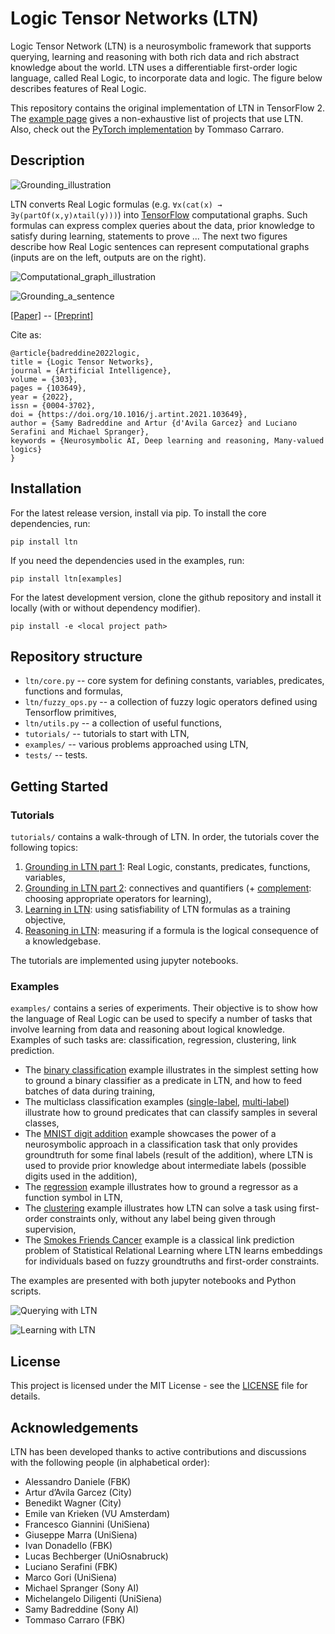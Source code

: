 # Logic Tensor Networks (LTN)

Logic Tensor Network (LTN) is a neurosymbolic framework that supports querying, learning and reasoning with both rich data and rich abstract knowledge about the world.
LTN uses a differentiable first-order logic language, called Real Logic, to incorporate data and logic. The figure below describes features of Real Logic.

This repository contains the original implementation of LTN in TensorFlow 2. The [example page](https://github.com/logictensornetworks/logictensornetworks/tree/master/examples) gives a non-exhaustive list of projects that use LTN. 
Also, check out the [PyTorch implementation](https://github.com/tommasocarraro/LTNtorch) by Tommaso Carraro.

## Description

![Grounding_illustration](./docs/img/framework_grounding.png)

LTN converts Real Logic formulas (e.g. `∀x(cat(x) → ∃y(partOf(x,y)∧tail(y)))`) into [TensorFlow](https://www.tensorflow.org/) computational graphs.
Such formulas can express complex queries about the data, prior knowledge to satisfy during learning, statements to prove ... The next two figures describe how Real Logic sentences can represent computational graphs (inputs are on the left, outputs are on the right).

![Computational_graph_illustration](./docs/img/framework_computational_graph.png)

![Grounding_a_sentence](./docs/img/framework_sentence.png)

[[Paper]](https://www.sciencedirect.com/science/article/abs/pii/S0004370221002009) -- [[Preprint]](https://arxiv.org/pdf/2012.13635.pdf)

Cite as:
```
@article{badreddine2022logic,
title = {Logic Tensor Networks},
journal = {Artificial Intelligence},
volume = {303},
pages = {103649},
year = {2022},
issn = {0004-3702},
doi = {https://doi.org/10.1016/j.artint.2021.103649},
author = {Samy Badreddine and Artur {d'Avila Garcez} and Luciano Serafini and Michael Spranger},
keywords = {Neurosymbolic AI, Deep learning and reasoning, Many-valued logics}
}
```


## Installation

For the latest release version, install via pip. To install the core dependencies, run:
```
pip install ltn
```

If you need the dependencies used in the examples, run:
```
pip install ltn[examples]
```

For the latest development version, clone the github repository and install it locally (with or without dependency modifier).
```
pip install -e <local project path>
```

## Repository structure

- `ltn/core.py` -- core system for defining constants, variables, predicates, functions and formulas,
- `ltn/fuzzy_ops.py` -- a collection of fuzzy logic operators defined using Tensorflow primitives,
- `ltn/utils.py` -- a collection of useful functions,
- `tutorials/` -- tutorials to start with LTN,
- `examples/` -- various problems approached using LTN,
- `tests/` -- tests.

## Getting Started

### Tutorials

`tutorials/` contains a walk-through of LTN. In order, the tutorials cover the following topics:
1. [Grounding in LTN part 1](https://nbviewer.jupyter.org/github/logictensornetworks/logictensornetworks/blob/master/tutorials/1-grounding_non_logical_symbols.ipynb): Real Logic, constants, predicates, functions, variables,
2. [Grounding in LTN part 2](https://nbviewer.jupyter.org/github/logictensornetworks/logictensornetworks/blob/master/tutorials/2-grounding_connectives.ipynb): connectives and quantifiers (+ [complement](https://nbviewer.jupyter.org/github/logictensornetworks/logictensornetworks/blob/master/tutorials/2b-operators_and_gradients.ipynb): choosing appropriate operators for learning),
3. [Learning in LTN](https://nbviewer.jupyter.org/github/logictensornetworks/logictensornetworks/blob/master/tutorials/3-knowledgebase_and_learning.ipynb): using satisfiability of LTN formulas as a training objective,
4. [Reasoning in LTN](https://nbviewer.jupyter.org/github/logictensornetworks/logictensornetworks/blob/master/tutorials/4-reasoning.ipynb): measuring if a formula is the logical consequence of a knowledgebase.

The tutorials are implemented using jupyter notebooks.

### Examples

`examples/` contains a series of experiments. Their objective is to show how the language of Real Logic can be used to specify a number of tasks that involve learning from data and reasoning about logical knowledge. Examples of such tasks are: classification, regression, clustering, link prediction.

- The [binary classification](https://nbviewer.jupyter.org/github/logictensornetworks/logictensornetworks/blob/master/examples/binary_classification/binary_classification.ipynb) example illustrates in the simplest setting how to ground a binary classifier as a predicate in LTN, and how to feed batches of data during training,
- The multiclass classification examples ([single-label](https://nbviewer.jupyter.org/github/logictensornetworks/logictensornetworks/blob/master/examples/multiclass_classification/multiclass-singlelabel.ipynb), [multi-label](https://nbviewer.jupyter.org/github/logictensornetworks/logictensornetworks/blob/master/examples/multiclass_classification/multiclass-multilabel.ipynb)) illustrate how to ground predicates that can classify samples in several classes,
- The [MNIST digit addition](https://nbviewer.jupyter.org/github/logictensornetworks/logictensornetworks/blob/master/examples/mnist/single_digits_addition.ipynb) example showcases the power of a neurosymbolic approach in a classification task that only provides groundtruth for some final labels (result of the addition), where LTN is used to provide prior knowledge about intermediate labels (possible digits used in the addition),
- The [regression](https://nbviewer.jupyter.org/github/logictensornetworks/logictensornetworks/blob/master/examples/regression/regression.ipynb) example illustrates how to ground a regressor as a function symbol in LTN,
- The [clustering](https://nbviewer.jupyter.org/github/logictensornetworks/logictensornetworks/blob/master/examples/clustering/clustering.ipynb) example illustrates how LTN can solve a task using first-order constraints only, without any label being given through supervision,
- The [Smokes Friends Cancer](https://nbviewer.jupyter.org/github/logictensornetworks/logictensornetworks/blob/master/examples/smokes_friends_cancer/smokes_friends_cancer.ipynb) example is a classical link prediction problem of Statistical Relational Learning where LTN learns embeddings for individuals based on fuzzy groundtruths and first-order constraints.

The examples are presented with both jupyter notebooks and Python scripts.

![Querying with LTN](./docs/img/framework_querying.png)

![Learning with LTN](./docs/img/framework_learning.png)


## License

This project is licensed under the MIT License - see the [LICENSE](https://github.com/logictensornetworks/logictensornetworks/blob/master/LICENSE) file for details.

## Acknowledgements

LTN has been developed thanks to active contributions and discussions with the following people (in alphabetical order):
- Alessandro Daniele (FBK)
- Artur d’Avila Garcez (City)
- Benedikt Wagner (City)
- Emile van Krieken (VU Amsterdam)
- Francesco Giannini (UniSiena)
- Giuseppe Marra (UniSiena)
- Ivan Donadello (FBK)
- Lucas Bechberger (UniOsnabruck)
- Luciano Serafini (FBK)
- Marco Gori (UniSiena)
- Michael Spranger (Sony AI)
- Michelangelo Diligenti (UniSiena)
- Samy Badreddine (Sony AI)
- Tommaso Carraro (FBK)
